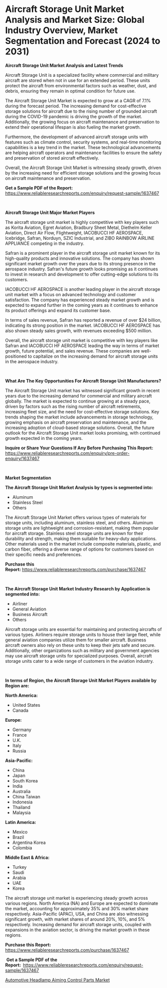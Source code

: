<p><h1>Aircraft Storage Unit Market Analysis and Market Size: Global Industry Overview, Market Segmentation and Forecast (2024 to 2031)</h1></p><p><strong>Aircraft Storage Unit Market Analysis and Latest Trends</strong></p>
<p><p>Aircraft Storage Unit is a specialized facility where commercial and military aircraft are stored when not in use for an extended period. These units protect the aircraft from environmental factors such as weather, dust, and debris, ensuring they remain in optimal condition for future use. </p><p>The Aircraft Storage Unit Market is expected to grow at a CAGR of 7.1% during the forecast period. The increasing demand for cost-effective storage solutions for aircraft due to the rising number of grounded aircraft during the COVID-19 pandemic is driving the growth of the market. Additionally, the growing focus on aircraft maintenance and preservation to extend their operational lifespan is also fueling the market growth.</p><p>Furthermore, the development of advanced aircraft storage units with features such as climate control, security systems, and real-time monitoring capabilities is a key trend in the market. These technological advancements are helping aircraft operators and maintenance facilities to ensure the safety and preservation of stored aircraft effectively.</p><p>Overall, the Aircraft Storage Unit Market is witnessing steady growth, driven by the increasing need for efficient storage solutions and the growing focus on aircraft maintenance and preservation.</p></p>
<p><strong>Get a Sample PDF of the Report:&nbsp;</strong> <a href="https://www.reliableresearchreports.com/enquiry/request-sample/1637467">https://www.reliableresearchreports.com/enquiry/request-sample/1637467</a></p>
<p>&nbsp;</p>
<p><strong>Aircraft Storage Unit Major Market Players</strong></p>
<p><p>The aircraft storage unit market is highly competitive with key players such as Korita Aviation, Egret Aviation, Bradbury Sheet Metal, Diethelm Keller Aviation, Direct Air Flow, Flightweight, IACOBUCCI HF AEROSPACE, Icebridge, Safran, Norduyn, SZIC Industrial, and ZIBO RAINBOW AIRLINE APPLIANCE competing in the industry.</p><p>Safran is a prominent player in the aircraft storage unit market known for its high-quality products and innovative solutions. The company has shown significant market growth over the years due to its strong presence in the aerospace industry. Safran's future growth looks promising as it continues to invest in research and development to offer cutting-edge solutions to its customers.</p><p>IACOBUCCI HF AEROSPACE is another leading player in the aircraft storage unit market with a focus on advanced technology and customer satisfaction. The company has experienced steady market growth and is expected to expand further in the coming years as it continues to enhance its product offerings and expand its customer base.</p><p>In terms of sales revenue, Safran has reported a revenue of over $24 billion, indicating its strong position in the market. IACOBUCCI HF AEROSPACE has also shown steady sales growth, with revenues exceeding $500 million.</p><p>Overall, the aircraft storage unit market is competitive with key players like Safran and IACOBUCCI HF AEROSPACE leading the way in terms of market growth, future potential, and sales revenue. These companies are well-positioned to capitalize on the increasing demand for aircraft storage units in the aerospace industry.</p></p>
<p>&nbsp;</p>
<p><strong>What Are The Key Opportunities For Aircraft Storage Unit Manufacturers?</strong></p>
<p><p>The Aircraft Storage Unit market has witnessed significant growth in recent years due to the increasing demand for commercial and military aircraft globally. The market is expected to continue growing at a steady pace, driven by factors such as the rising number of aircraft retirements, increasing fleet size, and the need for cost-effective storage solutions. Key trends shaping the market include advancements in storage technology, growing emphasis on aircraft preservation and maintenance, and the increasing adoption of cloud-based storage solutions. Overall, the future outlook for the Aircraft Storage Unit market looks promising, with continued growth expected in the coming years.</p></p>
<p><strong>Inquire or Share Your Questions If Any Before Purchasing This Report:</strong> <a href="https://www.reliableresearchreports.com/enquiry/pre-order-enquiry/1637467">https://www.reliableresearchreports.com/enquiry/pre-order-enquiry/1637467</a></p>
<p>&nbsp;</p>
<p><strong>Market Segmentation</strong></p>
<p><strong>The Aircraft Storage Unit Market Analysis by types is segmented into:</strong></p>
<p><ul><li>Aluminum</li><li>Stainless Steel</li><li>Others</li></ul></p>
<p><p>The Aircraft Storage Unit Market offers various types of materials for storage units, including aluminum, stainless steel, and others. Aluminum storage units are lightweight and corrosion-resistant, making them popular for aircraft storage. Stainless steel storage units are known for their durability and strength, making them suitable for heavy-duty applications. Other materials used in the market include composite materials, plastic, and carbon fiber, offering a diverse range of options for customers based on their specific needs and preferences.</p></p>
<p><strong>Purchase this Report:&nbsp;</strong><a href="https://www.reliableresearchreports.com/purchase/1637467">https://www.reliableresearchreports.com/purchase/1637467</a></p>
<p>&nbsp;</p>
<p><strong>The Aircraft Storage Unit Market Industry Research by Application is segmented into:</strong></p>
<p><ul><li>Airliner</li><li>General Aviation</li><li>Business Aircraft</li><li>Others</li></ul></p>
<p><p>Aircraft storage units are essential for maintaining and protecting aircrafts of various types. Airliners require storage units to house their large fleet, while general aviation companies utilize them for smaller aircraft. Business aircraft owners also rely on these units to keep their jets safe and secure. Additionally, other organizations such as military and government agencies may use aircraft storage units for specialized purposes. Overall, aircraft storage units cater to a wide range of customers in the aviation industry.</p></p>
<p>&nbsp;</p>
<p><strong>In terms of Region, the Aircraft Storage Unit Market Players available by Region are:</strong></p>
<p>
    <p> <strong> North America: </strong>
        <ul>
            <li>United States</li>
            <li>Canada</li>
        </ul>
        </p> 
    <p> <strong> Europe: </strong>
        <ul>
            <li>Germany</li>
            <li>France</li>
            <li>U.K.</li>
            <li>Italy</li>
            <li>Russia</li>
        </ul>
        </p> 
    <p> <strong> Asia-Pacific: </strong>
        <ul>
            <li>China</li>
            <li>Japan</li>
            <li>South Korea</li>
            <li>India</li>
            <li>Australia</li>
            <li>China Taiwan</li>
            <li>Indonesia</li>
            <li>Thailand</li>
            <li>Malaysia</li>
        </ul>
        </p> 
    <p> <strong> Latin America: </strong>
        <ul>
            <li>Mexico</li>
            <li>Brazil</li>
            <li>Argentina Korea</li>
            <li>Colombia</li>
        </ul>
        </p> 
    <p> <strong> Middle East & Africa: </strong>
        <ul>
            <li>Turkey</li>
            <li>Saudi</li>
            <li>Arabia</li>
            <li>UAE</li>
            <li>Korea</li>
        </ul>
    </p>
    </p>
<p><p>The aircraft storage unit market is experiencing steady growth across various regions. North America (NA) and Europe are expected to dominate the market, accounting for approximately 35% and 30% market share respectively. Asia-Pacific (APAC), USA, and China are also witnessing significant growth, with market shares of around 20%, 10%, and 5% respectively. Increasing demand for aircraft storage units, coupled with expansions in the aviation sector, is driving the market growth in these regions.</p></p>
<p><strong>Purchase this Report: </strong><a href="https://www.reliableresearchreports.com/purchase/1637467">https://www.reliableresearchreports.com/purchase/1637467</a></p>
<p>&nbsp;<strong>Get a Sample PDF of the Report:&nbsp;&nbsp;</strong><a href="https://www.reliableresearchreports.com/enquiry/request-sample/1637467">https://www.reliableresearchreports.com/enquiry/request-sample/1637467</a></p>
<p><strong></strong></p>
<p><p><a href="https://github.com/WillieWoodard/Market-Research-Report-List-3/blob/main/automotive-headlamp-aiming-control-parts-market.md">Automotive Headlamp Aiming Control Parts Market</a></p></p>